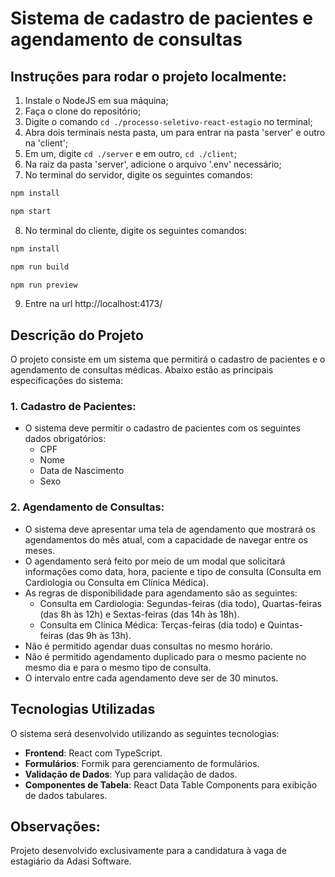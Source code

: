 # Sistema de cadastro de pacientes e agendamento de consultas

## Instruções para rodar o projeto localmente:

1. Instale o NodeJS em sua máquina;
2. Faça o clone do repositório;
3. Digite o comando `cd ./processo-seletivo-react-estagio` no terminal;
4. Abra dois terminais nesta pasta, um para entrar na pasta 'server' e outro na 'client';
5. Em um, digite `cd ./server` e em outro, `cd ./client`;
6. Na raiz da pasta 'server', adicione o arquivo '.env' necessário;
7. No terminal do servidor, digite os seguintes comandos:

```bash
npm install

npm start
```

8. No terminal do cliente, digite os seguintes comandos:

```bash
npm install

npm run build

npm run preview
```

9. Entre na url http://localhost:4173/

## Descrição do Projeto

O projeto consiste em um sistema que permitirá o cadastro de pacientes e o agendamento de consultas médicas. Abaixo estão as principais especificações do sistema:

### 1. Cadastro de Pacientes:

- O sistema deve permitir o cadastro de pacientes com os seguintes dados obrigatórios:
    - CPF
    - Nome
    - Data de Nascimento
    - Sexo

### 2. Agendamento de Consultas:

- O sistema deve apresentar uma tela de agendamento que mostrará os agendamentos do mês atual, com a capacidade de navegar entre os meses.
- O agendamento será feito por meio de um modal que solicitará informações como data, hora, paciente e tipo de consulta (Consulta em Cardiologia ou Consulta em Clínica Médica).
- As regras de disponibilidade para agendamento são as seguintes:
    - Consulta em Cardiologia: Segundas-feiras (dia todo), Quartas-feiras (das 8h às 12h) e Sextas-feiras (das 14h às 18h).
    - Consulta em Clínica Médica: Terças-feiras (dia todo) e Quintas-feiras (das 9h às 13h).
- Não é permitido agendar duas consultas no mesmo horário.
- Não é permitido agendamento duplicado para o mesmo paciente no mesmo dia e para o mesmo tipo de consulta.
- O intervalo entre cada agendamento deve ser de 30 minutos.

## Tecnologias Utilizadas

O sistema será desenvolvido utilizando as seguintes tecnologias:

- **Frontend**: React com TypeScript.
- **Formulários**: Formik para gerenciamento de formulários.
- **Validação de Dados**: Yup para validação de dados.
- **Componentes de Tabela**: React Data Table Components para exibição de dados tabulares.

## Observações:

Projeto desenvolvido exclusivamente para a candidatura à vaga de estagiário da Adasi Software.